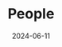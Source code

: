---
title: People
date: 2024-06-11

type: landing

sections:
  - block: people
    content:
      title: Professor
      # Choose which groups/teams of users to display.
      #   Edit `user_groups` in each user's profile to add them to one or more of these groups.
      user_groups:
          - Professor
      sort_by: Params.last_name
      sort_ascending: true
    design:
      show_interests: false
      show_role: true
      show_social: true

  - block: people
    content:
      title: Student Researchers
      # Choose which groups/teams of users to display.
      #   Edit `user_groups` in each user's profile to add them to one or more of these groups.
      user_groups:
        - Student
          # - 박사과정
          # - 석사과정
          # - 학부연구생
          # - Principal Investigators
          # - Researchers
          # - Grad Students
          # - Administration
          # - Visitors
          # - Alumni
      sort_by: Params.last_name
      sort_ascending: true
    design:
      show_interests: false
      show_role: false
      show_social: false
      columns: 2
---